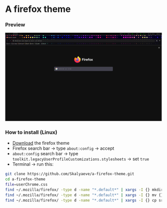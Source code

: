 # A firefox theme

### Preview
![](https://github.com/Skalyaeve/a-firefox-theme/blob/main/preview.png)

### How to install (Linux)
- [Download](https://addons.mozilla.org/fr/firefox/addon/dark-pixels/) the firefox theme
- Firefox search bar -> type `about:config` -> accept
- `about:config` search bar -> type `toolkit.legacyUserProfileCustomizations.stylesheets` -> set `true`
- Terminal -> run this:
```sh
git clone https://github.com/Skalyaeve/a-firefox-theme.git
cd a-firefox-theme
file=userChrome.css
find ~/.mozilla/firefox/ -type d -name "*.default*" | xargs -I {} mkdir -p {}/chrome
find ~/.mozilla/firefox/ -type d -name "*.default*" | xargs -I {} mv {}/chrome/$file {}/chrome/$file.bak 2>/dev/null
find ~/.mozilla/firefox/ -type d -name "*.default*" | xargs -I {} cp srcs/$file {}/chrome
```

